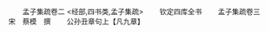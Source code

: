 <!-- { "loadSidebar": true } -->















　　孟子集疏卷二
<经部,四书类,孟子集疏>
　　钦定四库全书
　　孟子集疏卷三　　　　　宋　蔡模　撰
　　公孙丑章句上【凡九章】
